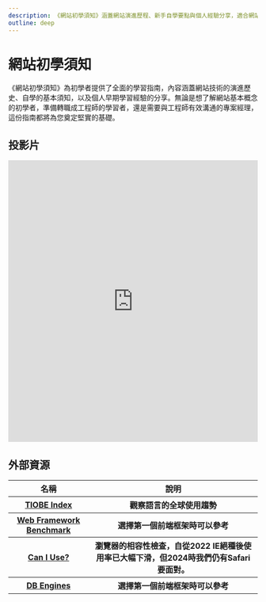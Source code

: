 ```yaml
---
description: 《網站初學須知》涵蓋網站演進歷程、新手自學要點與個人經驗分享，適合網站初學者、待轉職工程師與PM。
outline: deep
---
```


# 網站初學須知
《網站初學須知》為初學者提供了全面的學習指南，內容涵蓋網站技術的演進歷史、自學的基本須知，以及個人早期學習經驗的分享。無論是想了解網站基本概念的初學者，準備轉職成工程師的學習者，還是需要與工程師有效溝通的專案經理，這份指南都將為您奠定堅實的基礎。

## 投影片

<iframe src="https://docs.google.com/presentation/d/e/2PACX-1vTWoH-9ATrPJwCIL27NuWaFpREmdcpVNGb_DkK5B5RKNcptjoXCKG7ooma38nM1-w5gD-s7F0MVZtGn/embed?start=false&loop=false&delayms=3000" frameborder="0" width="100%" height="569" allowfullscreen="true" mozallowfullscreen="true" webkitallowfullscreen="true"></iframe>

## 外部資源

<table>
    <thead>
        <tr>
            <th>名稱</th>
            <th>說明</th>
        </tr>
    </thead>
    <tbody>
        <tr>
            <th>
                <a href="https://www.tiobe.com/tiobe-index/" target="_blank">TIOBE Index</a>
            </th>
            <th>觀察語言的全球使用趨勢</th>
        </tr>
        <tr>
            <th>
                <a href="https://web-frameworks-benchmark.netlify.app/" target="_blank">Web Framework Benchmark</a>
            </th>
            <th>選擇第一個前端框架時可以參考</th>
        </tr>
        <tr>
            <th>
                <a href="https://caniuse.com/" target="_blank">Can I Use?</a>
            </th>
            <th>瀏覽器的相容性檢查，自從2022 IE絕種後使用率已大幅下滑，但2024時我們仍有Safari要面對。</th>
        </tr>
        <tr>
            <th>
                <a href="https://db-engines.com/en/ranking/" target="_blank">DB Engines</a>
            </th>
            <th>選擇第一個前端框架時可以參考</th>
        </tr>
    </tbody>
</table>